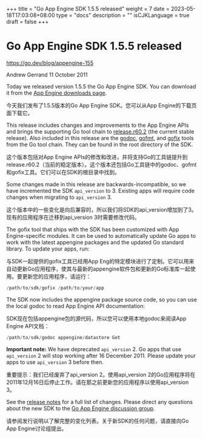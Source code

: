 +++
title = "Go App Engine SDK 1.5.5 released"
weight = 7
date = 2023-05-18T17:03:08+08:00
type = "docs"
description = ""
isCJKLanguage = true
draft = false
+++

# Go App Engine SDK 1.5.5 released

https://go.dev/blog/appengine-155

Andrew Gerrand
11 October 2011

Today we released version 1.5.5 the Go App Engine SDK. You can download it from the [App Engine downloads page](http://code.google.com/appengine/downloads.html).

今天我们发布了1.5.5版本的Go App Engine SDK。您可以从App Engine的下载页面下载它。

This release includes changes and improvements to the App Engine APIs and brings the supporting Go tool chain to [release.r60.2](https://go.dev/doc/devel/release.html#r60) (the current stable release). Also included in this release are the [godoc](https://go.dev/cmd/godoc/), [gofmt](https://go.dev/cmd/gofmt/), and [gofix](https://go.dev/cmd/gofix/) tools from the Go tool chain. They can be found in the root directory of the SDK.

这个版本包括对App Engine APIs的修改和改进，并将支持Go的工具链提升到release.r60.2（当前的稳定版本）。这个版本还包括Go工具链中的godoc、gofmt和gofix工具。它们可以在SDK的根目录中找到。

Some changes made in this release are backwards-incompatible, so we have incremented the SDK `api_version` to 3. Existing apps will require code changes when migrating to `api_version` 3.

这个版本中的一些变化是向后兼容的，所以我们将SDK的api_version增加到了3。现有的应用程序在迁移到api_version 3时需要修改代码。

The gofix tool that ships with the SDK has been customized with App Engine-specific modules. It can be used to automatically update Go apps to work with the latest appengine packages and the updated Go standard library. To update your apps, run:

与SDK一起提供的gofix工具已经用App Eng的特定模块进行了定制。它可以用来自动更新Go应用程序，使其与最新的appengine软件包和更新的Go标准库一起使用。要更新您的应用程序，请运行：

```go
/path/to/sdk/gofix /path/to/your/app
```

The SDK now includes the appengine package source code, so you can use the local godoc to read App Engine API documentation:

SDK现在包括appengine包的源代码，所以您可以使用本地godoc来阅读App Engine API文档：

```go
/path/to/sdk/godoc appengine/datastore Get
```

**Important note:** We have deprecated `api_version` 2. Go apps that use `api_version` 2 will stop working after 16 December 2011. Please update your apps to use `api_version` 3 before then.

重要提示：我们已经废弃了api_version 2。使用api_version 2的Go应用程序将在2011年12月16日后停止工作。请在那之前更新您的应用程序以使用api_version 3。

See the [release notes](http://code.google.com/p/googleappengine/wiki/SdkForGoReleaseNotes) for a full list of changes. Please direct any questions about the new SDK to the [Go App Engine discussion group](http://groups.google.com/group/google-appengine-go).

请参阅发行说明以了解完整的变化列表。关于新SDK的任何问题，请直接向Go App Engine讨论组提出。
